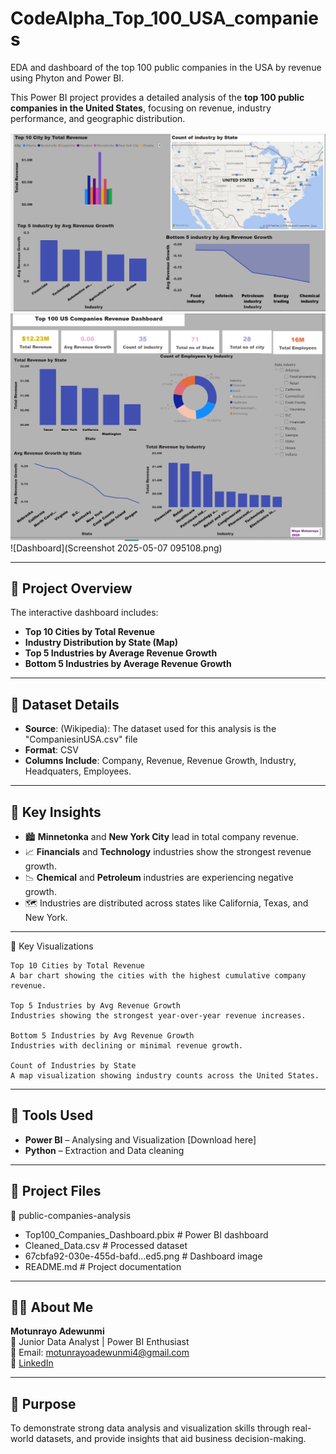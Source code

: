 # CodeAlpha_Top_100_USA_companies
EDA and dashboard of the top 100 public companies in the USA by revenue using Phyton and Power BI.

This Power BI project provides a detailed analysis of the **top 100 public companies in the United States**, focusing on revenue, industry performance, and geographic distribution.

![Screenshots](Dashboard.png)
  ![image](Dashboard1.png) 
![Dashboard](Screenshot 2025-05-07 095108.png)


---

## 🧭 Project Overview

The interactive dashboard includes:
- **Top 10 Cities by Total Revenue**
- **Industry Distribution by State (Map)**
- **Top 5 Industries by Average Revenue Growth**
- **Bottom 5 Industries by Average Revenue Growth**

---

## 📁 Dataset Details

- **Source**: (Wikipedia): The dataset used for this analysis is the "CompaniesinUSA.csv" file 
- **Format**: CSV
- **Columns Include**: Company, Revenue, Revenue Growth, Industry, Headquaters, Employees.

---

## 🧠 Key Insights

- 🏙️ **Minnetonka** and **New York City** lead in total company revenue.
- 📈 **Financials** and **Technology** industries show the strongest revenue growth.
- 📉 **Chemical** and **Petroleum** industries are experiencing negative growth.
- 🗺️ Industries are distributed across states like California, Texas, and New York.

---------

📌 Key Visualizations

    Top 10 Cities by Total Revenue
    A bar chart showing the cities with the highest cumulative company revenue.

    Top 5 Industries by Avg Revenue Growth
    Industries showing the strongest year-over-year revenue increases.

    Bottom 5 Industries by Avg Revenue Growth
    Industries with declining or minimal revenue growth.

    Count of Industries by State
    A map visualization showing industry counts across the United States.

---

## 🧰 Tools Used

- **Power BI** – Analysing and Visualization [Download here]
- **Python** – Extraction and Data cleaning


---

## 📂 Project Files

📁 public-companies-analysis
* Top100_Companies_Dashboard.pbix # Power BI dashboard
* Cleaned_Data.csv # Processed dataset
* 67cbfa92-030e-455d-bafd...ed5.png # Dashboard image
*  README.md # Project documentation


---

## 👩‍💻 About Me

**Motunrayo Adewunmi**  
💼 Junior Data Analyst | Power BI Enthusiast  
📧 Email: motunrayoadewunmi4@gmail.com  
🔗 [LinkedIn](https://www.linkedin.com/in/motunrayo-moye-3a9014354.)

---

## 🌟 Purpose

To demonstrate strong data analysis and visualization skills through real-world datasets, and provide insights that aid business decision-making.
